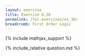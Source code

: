 ```yaml
---
layout: exercise
title: Exercise 8.30
permalink: /fol-exercises/ex_30/
breadcrumb: First Order Logic
---
```


{% include mathjax_support %}

<div><i class="arrow-up loader" data-chapter="fol-exercises" data-exercise="ex_30" data-rating="0"></i></div>
{% include_relative question.md %}

